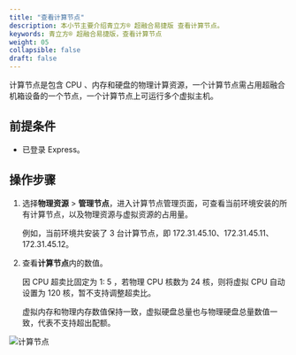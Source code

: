 ```yaml
---
title: "查看计算节点"
description: 本小节主要介绍青立方® 超融合易捷版 查看计算节点。 
keywords: 青立方® 超融合易捷版，查看计算节点
weight: 05
collapsible: false
draft: false
---
```


计算节点是包含 CPU 、内存和硬盘的物理计算资源，一个计算节点需占用超融合机箱设备的一个节点，一个计算节点上可运行多个虚拟主机。

## 前提条件

- 已登录 Express。

## 操作步骤

1. 选择**物理资源** > **管理节点**，进入计算节点管理页面，可查看当前环境安装的所有计算节点，以及物理资源与虚拟资源的占用量。
   
   例如，当前环境共安装了 3 台计算节点，即 172.31.45.10、172.31.45.11、172.31.45.12。
 
2. 查看**计算节点**内的数值。
   
   因 CPU 超卖比固定为 1: 5 ，若物理 CPU 核数为 24 核，则将虚拟 CPU 自动设置为 120 核，暂不支持调整超卖比。
   
   虚拟内存和物理内存数值保持一致，虚拟硬盘总量也与物理硬盘总量数值一致，代表不支持超出配额。

![计算节点](../../../_images/hyper_node.png)

